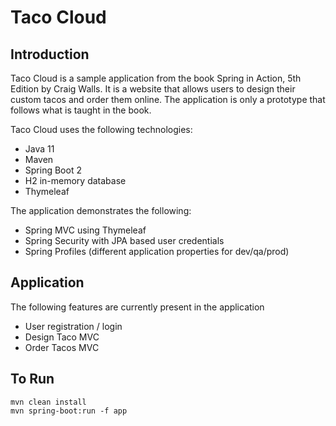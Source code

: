 # Taco Cloud


## Introduction
Taco Cloud is a sample application from the book Spring in Action, 5th Edition by Craig Walls.
It is a website that allows users to design their custom tacos and order them online.
The application is only a prototype that follows what is taught in the book.

Taco Cloud uses the following technologies:
* Java 11
* Maven
* Spring Boot 2
* H2 in-memory database
* Thymeleaf

The application demonstrates the following:
* Spring MVC using Thymeleaf
* Spring Security with JPA based user credentials
* Spring Profiles (different application properties for dev/qa/prod)


## Application
The following features are currently present in the application
* User registration / login
* Design Taco MVC
* Order Tacos MVC

## To Run
```
mvn clean install
mvn spring-boot:run -f app
```
